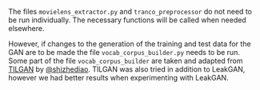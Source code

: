
The files `movielens_extractor.py` and `tranco_preprocessor` do not need to be run individually. The necessary functions will be called when needed elsewhere.

However, if changes to the generation of the training and test data for the GAN are to be made the file `vocab_corpus_builder.py` needs to be run.
Some part of the file `vocab_corpus_builder` are taken and adapted from [TILGAN](https://github.com/shizhediao/TILGAN/blob/main/unconditional_generation/utils.py) by [@shizhediao](https://github.com/shizhediao).
TILGAN was also tried in addition to LeakGAN, however we had better results when experimenting with LeakGAN.